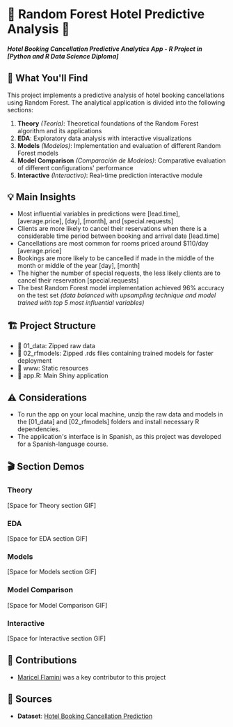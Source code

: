 # 🌳 Random Forest Hotel Predictive Analysis 🏨

##### Hotel Booking Cancellation Predictive Analytics App - R Project in [Python and R Data Science Diploma]

## 🔎 What You'll Find
This project implements a predictive analysis of hotel booking cancellations using Random Forest.
The analytical application is divided into the following sections:

1. **Theory** *(Teoría)*: Theoretical foundations of the Random Forest algorithm and its applications
2. **EDA**: Exploratory data analysis with interactive visualizations
3. **Models** *(Modelos)*: Implementation and evaluation of different Random Forest models
4. **Model Comparison** *(Comparación de Modelos)*: Comparative evaluation of different configurations' performance
5. **Interactive** *(Interactivo)*: Real-time prediction interactive module

## 💡 Main Insights
- Most influential variables in predictions were [lead.time], [average.price], [day], [month], and [special.requests]
- Clients are more likely to cancel their reservations when there is a considerable time period between booking and arrival date [lead.time]
- Cancellations are most common for rooms priced around $110/day [average.price]
- Bookings are more likely to be cancelled if made in the middle of the month or middle of the year [day], [month]
- The higher the number of special requests, the less likely clients are to cancel their reservation [special.requests]
- The best Random Forest model implementation achieved 96% accuracy on the test set *(data balanced with upsampling technique and model trained with top 5 most influential variables)*

## 🏗️ Project Structure
- 📁 01_data: Zipped raw data
- 📁 02_rfmodels: Zipped .rds files containing trained models for faster deployment
- 📁 www: Static resources
- 📱 app.R: Main Shiny application

## ⚠️ Considerations
- To run the app on your local machine, unzip the raw data and models in the [01_data] and [02_rfmodels] folders and install necessary R dependencies.
- The application's interface is in Spanish, as this project was developed for a Spanish-language course.

## 🎬 Section Demos

### Theory
[Space for Theory section GIF]

### EDA
[Space for EDA section GIF]

### Models
[Space for Models section GIF]

### Model Comparison
[Space for Model Comparison GIF]

### Interactive
[Space for Interactive section GIF]

## 👥 Contributions
- [Maricel Flamini](https://ar.linkedin.com/in/maricel-flamini-19a433222) was a key contributor to this project

## 🔗 Sources
- **Dataset**: [Hotel Booking Cancellation Prediction](https://www.kaggle.com/datasets/youssefaboelwafa/hotel-booking-cancellation-prediction/data)

